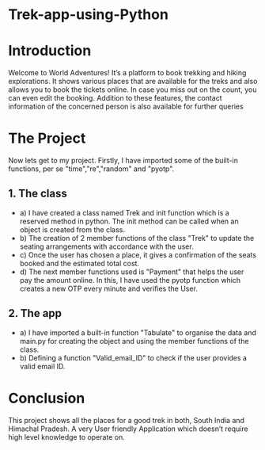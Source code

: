 # Trek-app-using-Python

# Introduction
Welcome to World Adventures!
It’s a platform to book trekking and hiking explorations. 
It shows various places that are available for the treks and also allows you to book the tickets online. In case you miss out on the count, you can even edit the booking. 
Addition to these features, the contact information of the concerned person is also available for further queries

# The Project
Now lets get to my project.
Firstly, I have imported some of the built-in functions, per se "time","re","random" and "pyotp".

## 1. The class
* a) I have created a class named Trek and init function which is a reserved method in python. The init method can be called when an object is created from the class.
* b) The creation of 2 member functions of the class "Trek" to update the seating arrangements with accordance with the user.
* c)  Once the user has chosen a place, it gives a confirmation of the seats booked and the estimated total cost.
* d) The next member functions used is "Payment" that helps the user pay the amount online. In this, I have used the pyotp function which creates a new OTP every minute and verifies the User.
## 2. The app
* a) I have imported a built-in function "Tabulate" to organise the data and main.py for creating the object and using the member functions of the class.
* b) Defining a function "Valid_email_ID" to check if the user provides a valid email ID.
         
# Conclusion
This project shows all the places for a good trek in both, South India and Himachal Pradesh.  A very User friendly Application which doesn’t require high level knowledge to operate on.
